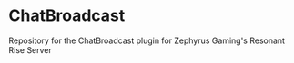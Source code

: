 ChatBroadcast
=============

Repository for the ChatBroadcast plugin for Zephyrus Gaming's Resonant Rise Server
